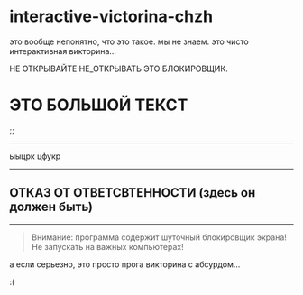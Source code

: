 # interactive-victorina-chzh
это вообще непонятно, что это такое. мы не знаем. это чисто интерактивная викторина...

НЕ ОТКРЫВАЙТЕ НЕ_ОТКРЫВАТЬ ЭТО БЛОКИРОВЩИК.

# ЭТО БОЛЬШОЙ ТЕКСТ

;;

---


ыыцрк цфукр


---

## ОТКАЗ ОТ ОТВЕТСВТЕННОСТИ (здесь он должен быть)

---

> Внимание: программа содержит шуточный блокировщик экрана! Не запускать на важных компьютерах!


а если серьезно, это просто прога викторина с абсурдом...

:(




